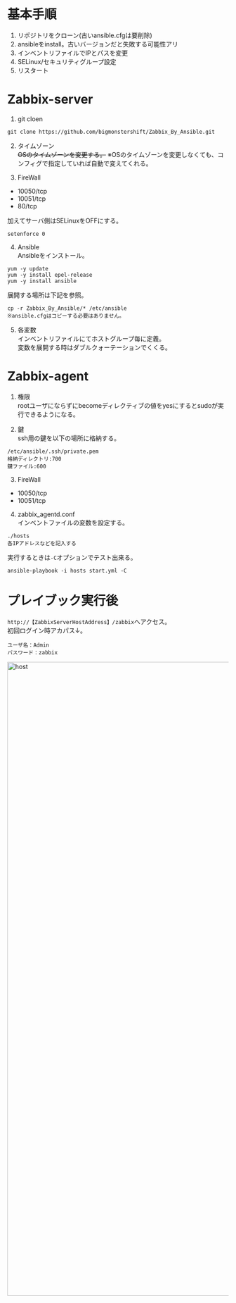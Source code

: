 # 基本手順

1. リポジトリをクローン(古いansible.cfgは要削除)  
2. ansibleをinstall。古いバージョンだと失敗する可能性アリ  
3. インベントリファイルでIPとパスを変更  
4. SELinux/セキュリティグループ設定  
5. リスタート

# Zabbix-server

1. git cloen  
```
git clone https://github.com/bigmonstershift/Zabbix_By_Ansible.git
```

2. タイムゾーン  
~~OSのタイムゾーンを変更する。~~
※OSのタイムゾーンを変更しなくても、コンフィグで指定していれば自動で変えてくれる。

3. FireWall  

- 10050/tcp
- 10051/tcp
- 80/tcp

加えてサーバ側はSELinuxをOFFにする。
```
setenforce 0
```

4. Ansible  
Ansibleをインストール。
```
yum -y update
yum -y install epel-release
yum -y install ansible
```
展開する場所は下記を参照。
```
cp -r Zabbix_By_Ansible/* /etc/ansible
※ansible.cfgはコピーする必要はありません。
```

5. 各変数  
インベントリファイルにてホストグループ毎に定義。  
変数を展開する時はダブルクォーテーションでくくる。

# Zabbix-agent

1. 権限  
rootユーザにならずにbecomeディレクティブの値をyesにするとsudoが実行できるようになる。

2. 鍵  
ssh用の鍵を以下の場所に格納する。
```
/etc/ansible/.ssh/private.pem
格納ディレクトリ:700
鍵ファイル:600
```

3. FireWall   

- 10050/tcp
- 10051/tcp

4. zabbix_agentd.conf  
インベントファイルの変数を設定する。
```
./hosts
各IPアドレスなどを記入する
```
実行するときは`-C`オプションでテスト出来る。
```
ansible-playbook -i hosts start.yml -C
```

# プレイブック実行後
`http://【ZabbixServerHostAddress】/zabbix`へアクセス。  
初回ログイン時アカパス↓。
```
ユーザ名：Admin
パスワード：zabbix
```
<img width="1440" alt="host" src="https://user-images.githubusercontent.com/53789788/87028164-2d684300-c219-11ea-9b40-6c7358f27daf.png">

